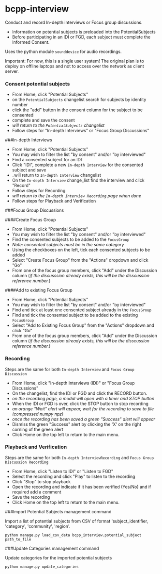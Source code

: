 # bcpp-interview

Conduct and record In-depth interviews or Focus group discussions.

* Information on potential subjects is preloaded into the PotentialSubjects 
* Before participating in an IDI or FGD, each subject must complete the Informed Consent. 

Uses the python module `sounddevice` for audio recordings.

Important: For now, this is a single user system! The original plan is to deploy on offline laptops and not to access over the network as client server. 

### Consent potential subjects

* From Home, click "Potential Subjects"
* on the `PotentialSubjects` changelist search for subjects by identity number
* click the "add" button in the consent column for the subject to be consented
* complete and save the consent
* _will return to the `PotentialSubjects` changelist_
* Follow steps for "In-depth Interviews" or "Focus Group Discussions"

###In-depth Interviews

* From Home, click "Potential Subjects"
* You may wish to filter the list "by consent" and/or "by interviewed"   
* Find a consented subject for an IDI  
* Click "IDI", complete a new `In-depth Interview` for the consented subject and save
* _will return to `In-depth Interview` changelist
* On the `In-depth Interview` change_list find the interview and click "Record"
* Follow steps for Recording
* _will return to the `In-depth Interview Recording` page when done_
* Follow steps for Playback and Verification

###Focus Group Discussions

####Create Focus Group
* From Home, click "Potential Subjects"
* You may wish to filter the list "by consent" and/or "by interviewed"   
* Find the consented subjects to be added to the `FocusGroup`  
* _Note: consented subjects must be in the same category_
* Using the checkboxes on the left, tick each consented subjects to be added
* Select "Create Focus Group" from the "Actions" dropdown and click "Go"
* From one of the focus group members, click "Add" under the Discussion column (_if the discusssion already exists, this will be the disscussion reference number._)

####Add to existing Focus Group  
* From Home, click "Potential Subjects"
* You may wish to filter the list "by consent" and/or "by interviewed"   
* Find and tick at least one consented subject already in the `FocusGroup` 
* Find and tick the consented subject to be added to the existing `FocusGroup`
* Select "Add to Existing Focus Group" from the "Actions" dropdown and click "Go"
* From one of the focus group members, click "Add" under the Discussion column (_if the discusssion already exists, this will be the disscussion reference number._)

### Recording
Steps are the same for both `In-depth Interview` and `Focus Group Discussion`
* From Home, click "In-depth Interviews (IDI)" or "Focus Group Discussions"
* On the changelist, find the IDI or FGD and click the RECORD button.
* _on the recording page, a modal will open with a timer and STOP button_
* When the IDI or FGD is over, click the STOP button to stop recording
* _an orange "Wait" alert will appear, wait for the recording to save to file (compressed numpy npz)_
* _once the recording has been saved a green "Success" alert will appear_
* Dismiss the green "Success" alert by clicking the 'X' on the right corning of the green alert
* Click Home on the top left to return to the main menu.

### Playback and Verification
Steps are the same for both `In-depth InterviewRecording` and `Focus Group Discussion Recording`
* From Home, click "Listen to IDI" or "Listen to FGD"
* Select the recording and click "Play" to listen to the recording
* Click "Stop" to stop playback
* Open the recording and indicate if it has been verified (Yes/No) and if required add a comment
* Save the recording
* Click Home on the top left to return to the main menu.
 
###Import Potential Subjects management command

Import a list of potential subjects from CSV of format 'subject_identifier, 'category', 'community', 'region'.

    python manage.py load_csv_data bcpp_interview.potential_subject path_to_file
    
###Update Categories management command

Update categories for the imported potential subjects

    python manage.py update_categories
    
